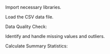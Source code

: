 Import necessary libraries.

Load the CSV data file.

Data Quality Check:

Identify and handle missing values and outliers.

Calculate Summary Statistics: